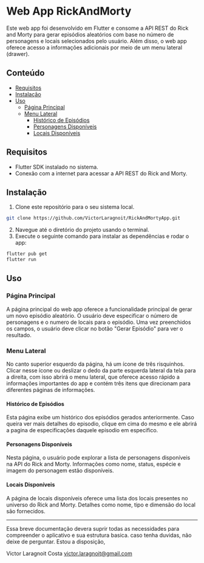 # Web App RickAndMorty 

Este web app foi desenvolvido em Flutter e consome a API REST do Rick and Morty para gerar episódios aleatórios com base no número de personagens e locais selecionados pelo usuário. 
Além disso, o web app oferece acesso a informações adicionais por meio de um menu lateral (drawer).

## Conteúdo

- [Requisitos](#requisitos)
- [Instalação](#instalação)
- [Uso](#uso)
  - [Página Principal](#página-principal)
  - [Menu Lateral](#menu-lateral)
    - [Histórico de Episódios](#histórico-de-episódios)
    - [Personagens Disponíveis](#personagens-disponíveis)
    - [Locais Disponíveis](#locais-disponíveis)

## Requisitos

- Flutter SDK instalado no sistema.
- Conexão com a internet para acessar a API REST do Rick and Morty.

## Instalação

1. Clone este repositório para o seu sistema local.
```bash
git clone https://github.com/VictorLaragnoit/RickAndMortyApp.git
```
2. Navegue até o diretório do projeto usando o terminal.
3. Execute o seguinte comando para instalar as dependências e rodar o app:

```bash
flutter pub get
flutter run
```

## Uso

### Página Principal

A página principal do web app oferece a funcionalidade principal de gerar um novo episódio aleatório. O usuário deve especificar o número de personagens e o numero de locais para o episódio. Uma vez preenchidos os campos, o usuário deve clicar no botão "Gerar Episódio" para ver o resultado.

### Menu Lateral

No canto superior esquerdo da página, há um ícone de três risquinhos. Clicar nesse ícone ou deslizar o dedo da parte esquerda lateral da tela para a direita, com isso abrirá o menu lateral, que oferece acesso rápido a informações importantes do app e contém três itens que direcionam para diferentes páginas de informações.

#### Histórico de Episódios

Esta página exibe um histórico dos episódios gerados anteriormente. Caso queira ver mais detalhes do episodio, clique em cima do mesmo e ele abrirá a pagina de especificações daquele episodio em especifico.

#### Personagens Disponíveis

Nesta página, o usuário pode explorar a lista de personagens disponíveis na API do Rick and Morty. Informações como nome, status, espécie e imagem do personagem estão disponíveis.

#### Locais Disponíveis

A página de locais disponíveis oferece uma lista dos locais presentes no universo do Rick and Morty. Detalhes como nome, tipo e dimensão do local são fornecidos.

---
Essa breve documentação devera suprir todas as necessidades para compreender o aplicativo e sua estrutura basica. caso tenha duvidas, não deixe de perguntar. 
Estou a disposição, 

Victor Laragnoit Costa
victor.laragnoit@gmail.com
